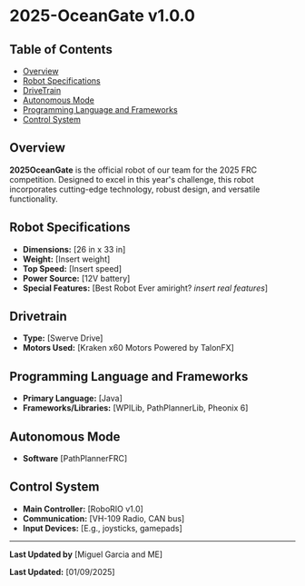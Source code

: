 # 2025-OceanGate v1.0.0

## Table of Contents
- [Overview](#overview)
- [Robot Specifications](#robot-specifications)
- [DriveTrain](#drivetrain)
- [Autonomous Mode](#autonomous-mode)
- [Programming Language and Frameworks](#programming-language-and-frameworks)
- [Control System](#control-system)

## Overview
**2025OceanGate** is the official robot of our team for the 2025 FRC competition. Designed to excel in this year's challenge, this robot incorporates cutting-edge technology, robust design, and versatile functionality.

## Robot Specifications
- **Dimensions:** [26 in x 33 in]
- **Weight:** [Insert weight]
- **Top Speed:** [Insert speed]
- **Power Source:** [12V battery]
- **Special Features:** [Best Robot Ever amiright? *insert real features*]

## Drivetrain
- **Type:** [Swerve Drive]
- **Motors Used:** [Kraken x60 Motors Powered by TalonFX]

## Programming Language and Frameworks
- **Primary Language:** [Java]
- **Frameworks/Libraries:** [WPILib, PathPlannerLib, Pheonix 6]

## Autonomous Mode
- **Software** [PathPlannerFRC]

## Control System
- **Main Controller:** [RoboRIO v1.0]
- **Communication:** [VH-109 Radio, CAN bus]
- **Input Devices:** [E.g., joysticks, gamepads]

---

**Last Updated by** [Miguel Garcia and ME]

**Last Updated:** [01/09/2025]
